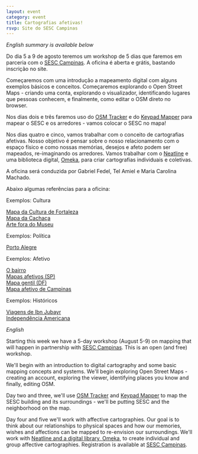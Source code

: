 ```yaml
---
layout: event
category: event
title: Cartografias afetivas!
rsvp: Site do SESC Campinas
---
```

<i>English summary is available below</i><br>

<p>Do dia 5 a 9 de agosto teremos um workshop de 5 dias que faremos em parceria com o <a href="http://www.sescsp.org.br/unidades/16_CAMPINAS">SESC Campinas</a>. A oficina é aberta e grátis, bastando inscrição no site.</p>
<p>Começaremos com uma introdução a mapeamento digital com alguns exemplos básicos e conceitos. Começaremos explorando o Open Street Maps - criando uma conta, explorando o visualizador, identificando lugares que pessoas conhecem, e finalmente, como editar o OSM direto no browser.</p>
<p>Nos dias dois e três faremos uso do <a href="http://wiki.openstreetmap.org/wiki/OSMtracker_%28Android%29">OSM Tracker</a> e do <a href="https://play.google.com/store/apps/details?id=de.enaikoon.android.keypadmapper3">Keypad Mapper</a> para mapear o SESC e os arredores - vamos colocar o SESC no mapa!</p>
<p>Nos dias quatro e cinco, vamos trabalhar com o conceito de cartografias afetivas. Nosso objetivo é pensar sobre o nosso relacionamento com o espaço físico e como nossas memórias, desejos e afeto podem ser mapeados, re-imaginando os arredores. Vamos trabalhar com o <a href="http://neatline.org/">Neatline</a> e uma biblioteca digital, <a href="http://omeka.org/">Omeka</a>, para criar cartografias individuais e coletivas.</p>
<p>A oficina será conduzida por Gabriel Fedel, Tel Amiel e Maria Carolina Machado.</p>
<p>Abaixo algumas referências para a oficina:</p>
<p>Exemplos: Cultura</p>
<a href="http://mapeamentofortaleza.org.br">Mapa da Cultura de Fortaleza</a><br>
<a href="http://www.mapadacachaca.com.br/">Mapa da Cachaça</a><br>
<a href="http://www.arteforadomuseu.com.br">Arte fora do Museu</a>

<p>Exemplos: Política</p>
<a href="http://portoalegre.cc">Porto Alegre</a>

<p>Exemplos: Afetivo</p>
<a href="http://fronteirasimaginarias.org/node/88">O bairro</a><br>
<a href="http://www.mapasafetivos.com.br/">Mapas afetivos (SP)</a><br>
<a href="http://mapagentil.com.br/o-mapa/">Mapa gentil (DF)</a><br>
<a href="http://www.mapme.com/affective-campinas">Mapa afetivo de Campinas</a>

<p>Exemplos: Históricos</p>
<a href="http://ibnjubayr.lib.virginia.edu/neatline-exhibits/show/the-travels-of-ibn-jubayr/fullscreen">Viagens de Ibn Jubayr</a><br>
<a href="http://neatline.dclure.org/neatline/show/declaration-of-independence">Independência Americana</a>

<p><i>English</i></p>

<p>Starting this week we have a 5-day workshop (August 5-9) on mapping that will happen in partnership with <a href="http://www.sescsp.org.br/unidades/16_CAMPINAS">SESC Campinas</a>. This is an open (and free) workshop.</p>
<p>We'll begin with an introduction to digital cartography and some basic mapping concepts and systems. We'll begin exploring Open Street Maps - creating an account, exploring the viewer, identifying places you know and finally, editing OSM.</p>
<p>Day two and three, we'll use <a href="http://wiki.openstreetmap.org/wiki/OSMtracker_%28Android%29">OSM Tracker</a> and <a href="https://play.google.com/store/apps/details?id=de.enaikoon.android.keypadmapper3">Keypad Mapper</a> to map the SESC building and its surroundings - we'll be putting SESC and the neighborhood on the map.</p>
<p>Day four and five we'll work with affective cartographies. Our goal is to think about our relationships to physical spaces and how our memories, wishes and affections can be mapped to re-envision our surroundings. We'll work with <a href="http://neatline.org/">Neatline and a digital library, <a href="http://omeka.org/">Omeka</a>, to create individual and group affective cartographies. Registration is available at <a href="http://www.sescsp.org.br/unidades/16_CAMPINAS">SESC Campinas</a>.

